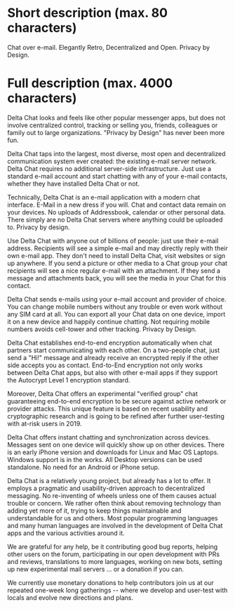 # Short description (max. 80 characters)

Chat over e-mail. Elegantly Retro, Decentralized and Open. Privacy by Design.

# Full description (max. 4000 characters)

Delta Chat looks and feels like other popular messenger apps, but does not involve centralized control, tracking or selling you, friends, colleagues or family out to large organizations.  "Privacy by Design" has never been more fun. 

Delta Chat taps into the largest, most diverse, most open and decentralized communication system ever created: the existing e-mail server network.  Delta Chat requires no additional server-side infrastructure. Just use a standard e-mail account and start chatting with any of your
e-mail contacts, whether they have installed Delta Chat or not. 

Technically, Delta Chat is an e-mail application with a modern chat interface.  E-Mail in a new dress if you will. Chat and contact data remain on your devices.  No uploads of Addressbook, calendar or other personal data. There simply are no Delta Chat servers where anything could be uploaded to. Privacy by design. 

Use Delta Chat with anyone out of billions of people: just use their e-mail address.  Recipients will see a simple e-mail and may directly reply with their own e-mail app.  They don't need to install Delta Chat, visit websites or sign up anywhere.  If you send a picture or other media to a Chat group your chat recipients will see a nice regular e-mail with an attachment. If they send a message and attachments back, you will see the media in your Chat for this contact. 

Delta Chat sends e-mails using your e-mail account and provider of choice.  You can change mobile numbers without any trouble or even work without any SIM card at all.  You can export all your Chat data on one device, import it on a new device and happily continue chatting. Not requiring mobile numbers avoids cell-tower and other tracking. Privacy by Design. 

Delta Chat establishes end-to-end encryption automatically when chat partners start communicating with each other.  On a two-people chat, just send a "Hi!" message and already receive an encrypted reply if the other side accepts you as contact.  End-to-End encryption not only works between Delta Chat apps, but also with other e-mail apps if they support the Autocrypt Level 1 encryption standard. 

Moreover, Delta Chat offers an experimental "verified group" chat guaranteeing end-to-end encryption to be secure against active network or provider attacks. This unique feature is based on recent usability and cryptographic research and is going to be refined after further user-testing with at-risk users in 2019.

Delta Chat offers instant chatting and synchronization across devices.  Messages sent on one device will quickly show up on other devices.  There is an early iPhone version and downloads for Linux and Mac OS Laptops.  Windows support is in the works. All Desktop versions can be used standalone.  No need for an Android or iPhone setup. 

Delta Chat is a relatively young project, but already has a lot to offer.  It employs a pragmatic and usability-driven approach to decentralized messaging.  No re-inventing of wheels unless one of them causes actual trouble or concern.  We rather often think about removing technology than adding yet more of it, trying to keep things maintainable and understandable for us and others.  Most popular programming languages and many human languages are involved in the development of Delta Chat apps and the various activities around it. 

We are grateful for any help, be it contributing good bug reports, helping other users on the forum, participating in our open development with PRs and reviews, translations to more languages, working on new bots, setting up new experimental mail servers ...  or a donation if you can. 

We currently use monetary donations to help contributors join us at our repeated one-week long gatherings -- where we develop and user-test with locals and evolve new directions and plans.
